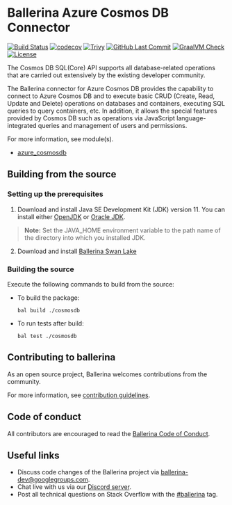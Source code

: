 Ballerina Azure Cosmos DB Connector
===================
[![Build Status](https://github.com/ballerina-platform/module-ballerinax-azure-cosmosdb/workflows/CI/badge.svg)](https://github.com/ballerina-platform/module-ballerinax-azure-cosmosdb/actions?query=workflow%3ACI)
[![codecov](https://codecov.io/gh/ballerina-platform/module-ballerinax-azure-cosmosdb/branch/main/graph/badge.svg)](https://codecov.io/gh/ballerina-platform/module-ballerinax-azure-cosmosdb)
[![Trivy](https://github.com/ballerina-platform/module-ballerinax-azure-cosmosdb/actions/workflows/trivy-scan.yml/badge.svg)](https://github.com/ballerina-platform/module-ballerinax-azure-cosmosdb/actions/workflows/trivy-scan.yml)
[![GitHub Last Commit](https://img.shields.io/github/last-commit/ballerina-platform/module-ballerinax-azure-cosmosdb.svg)](https://github.com/ballerina-platform/module-ballerinax-azure-cosmosdb/commits/master)
[![GraalVM Check](https://github.com/ballerina-platform/module-ballerinax-azure-cosmosdb/actions/workflows/build-with-bal-test-native.yml/badge.svg)](https://github.com/ballerina-platform/module-ballerinax-azure-cosmosdb/actions/workflows/build-with-bal-test-native.yml)
[![License](https://img.shields.io/badge/License-Apache%202.0-blue.svg)](https://opensource.org/licenses/Apache-2.0)

The Cosmos DB SQL(Core) API supports all database-related operations that are carried out extensively by the existing 
developer community.

The Ballerina connector for Azure Cosmos DB provides the capability to connect to Azure Cosmos DB and to execute basic
CRUD (Create, Read, Update and Delete) operations on databases and containers, executing SQL queries to query 
containers, etc. In addition, it allows the special features provided by Cosmos DB such as operations via JavaScript 
language-integrated queries and management of users and permissions.

For more information, see module(s).
- [azure_cosmosdb](cosmosdb/Module.md)

## Building from the source
### Setting up the prerequisites
1.  Download and install Java SE Development Kit (JDK) version 11. You can install either [OpenJDK](https://adoptopenjdk.net/) or [Oracle JDK](https://www.oracle.com/java/technologies/javase-jdk11-downloads.html).
   > **Note:** Set the JAVA_HOME environment variable to the path name of the directory into which you installed
   JDK.
 
2. Download and install [Ballerina Swan Lake](https://ballerina.io/)
 
### Building the source
 
Execute the following commands to build from the source:
 
- To build the package:
   ```   
   bal build ./cosmosdb
   ```
- To run tests after build:
   ```
   bal test ./cosmosdb
   ```
## Contributing to ballerina
 
As an open source project, Ballerina welcomes contributions from the community.
 
For more information, see [contribution guidelines](https://github.com/ballerina-platform/ballerina-lang/blob/master/CONTRIBUTING.md).
 
## Code of conduct
 
All contributors are encouraged to read the [Ballerina Code of Conduct](https://ballerina.io/code-of-conduct).
 
## Useful links
 
* Discuss code changes of the Ballerina project via [ballerina-dev@googlegroups.com](mailto:ballerina-dev@googlegroups.com).
* Chat live with us via our [Discord server](https://discord.gg/ballerinalang).
* Post all technical questions on Stack Overflow with the [#ballerina](https://stackoverflow.com/questions/tagged/ballerina) tag.
